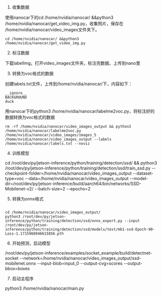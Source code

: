 1. 收集数据

使用nanocar下的cd /home/nvidia/nanocar/ &&python3 /home/nvidia/nanocar/get_video_img.py，收集照片，保存在 /home/nvidia/nanocar/video_images文件夹下。

```shell
cd /home/nvidia/nanocar/ &&python3 /home/nvidia/nanocar/get_video_img.py
```

2. 标注数据

下载labelImg，打开video_images文件夹，标注完数据，上传到nano里

3. 转换为voc格式的数据

创建labels.txt文件，上传到/home/nvidia/nanocar/下，内容如下：

```
__ignore__
BACKGROUND
duck

```

用nanocar下的python3 /home/nvidia/nanocar/labelme2voc.py，将标注好的数据转换为voc格式的数据

```shell
rm -rf /home/nvidia/nanocar/video_images_output && python3 /home/nvidia/nanocar/labelme2voc.py /home/nvidia/nanocar/video_images/images_5 /home/nvidia/nanocar/video_images_output --labels /home/nvidia/nanocar/labels.txt --noviz
```



4. 训练模型

cd /root/dev/py/jetson-inference/python/training/detection/ssd/ &&  python3 /root/dev/py/jetson-inference/python/training/detection/ssd/train_ssd.py --checkpoint-folder=/home/nvidia/nanocar/video_images_output --dataset-type=voc --data=/home/nvidia/nanocar/video_images_output --model-dir=/root/dev/py/jetson-inference/build/aarch64/bin/networks/SSD-Mobilenet-v2/ --batch-size=2 --epochs=2



5. 转换为onnx格式
```shell

cd /home/nvidia/nanocar/video_images_output/
python3 /root/dev/py/jetson-inference/python/training/detection/ssd/onnx_export.py --input /root/dev/py/jetson-inference/python/training/detection/ssd/models/test/mb1-ssd-Epoch-90-Loss-1.1715968946615856.pth

```

6. 开始预测，启动模型

/root/dev/py/jetson-inference/examples/socket_example/build/detectnet-socket --network=/home/nvidia/nanocar/video_images_output/ssd-mobilenet.onnx --input-blob=input_0 --output-cvg=scores --output-bbox=boxes

7. 启动主程序

python3 /home/nvidia/nanocar/main.py
